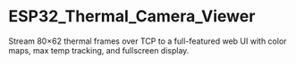# ESP32_Thermal_Camera_Viewer
Stream 80×62 thermal frames over TCP to a full-featured web UI with color maps, max temp tracking, and fullscreen display.
